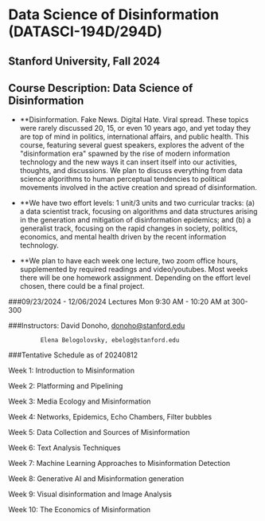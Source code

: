 # Data Science of Disinformation (DATASCI-194D/294D)
## Stanford University, Fall 2024

## Course Description: Data Science of Disinformation 

- **Disinformation. Fake News. Digital Hate. Viral spread. These topics were rarely discussed 20, 15, or even 10 years ago, and yet today they are top of mind in politics, international affairs, and public health. This course, featuring several guest speakers, explores the advent of the "disinformation era" spawned by the rise of modern information technology and the new ways it can insert itself into our activities, thoughts, and discussions. We plan to discuss everything from data science algorithms to human perceptual tendencies to political movements involved in the active creation and spread of disinformation.

- **We have two effort levels: 1 unit/3 units and two curricular tracks: (a) a data scientist track, focusing on algorithms and data structures arising in the generation and mitigation of disinformation epidemics; and (b) a generalist track, focusing on the rapid changes in society, politics, economics, and mental health driven by the recent information technology.

- **We plan to have each week one lecture, two zoom office hours, supplemented by required readings and video/youtubes. Most weeks there will be one homework assignment. Depending on the effort level chosen, there could be a final project.

###09/23/2024 - 12/06/2024 Lectures Mon 9:30 AM - 10:20 AM at 300-300 

###Instructors: David Donoho, donoho@stanford.edu

             Elena Belogolovsky, ebelog@stanford.edu
                     
###Tentative Schedule as of 20240812

Week 1: Introduction to Misinformation

Week 2: Platforming and Pipelining

Week 3: Media Ecology and Misinformation

Week 4: Networks, Epidemics, Echo Chambers, Filter bubbles

Week 5: Data Collection and Sources of Misinformation

Week 6: Text Analysis Techniques

Week 7: Machine Learning Approaches to Misinformation Detection

Week 8: Generative AI and Misinformation generation 

Week 9: Visual disinformation and Image Analysis

Week 10: The Economics of Misinformation
